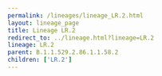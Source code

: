 ```yaml
---
permalink: /lineages/lineage_LR.2.html
layout: lineage_page
title: Lineage LR.2
redirect_to: ../lineage.html?lineage=LR.2
lineage: LR.2
parent: B.1.1.529.2.86.1.1.58.2
children: ['LR.2']
---
```

